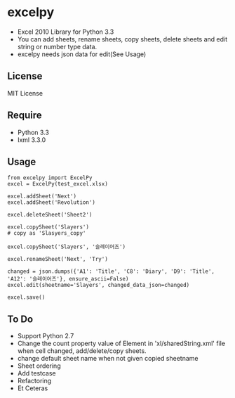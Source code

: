 excelpy
=======
* Excel 2010 Library for Python 3.3
* You can add sheets, rename sheets, copy sheets, delete sheets and edit string or number type data.
* excelpy needs json data for edit(See Usage)


License
-------
MIT License


Require
-------
* Python 3.3
* lxml 3.3.0


Usage
-----
    from excelpy import ExcelPy
    excel = ExcelPy(test_excel.xlsx)
    
    excel.addSheet('Next')
    excel.addSheet('Revolution')
    
    excel.deleteSheet('Sheet2')
    
    excel.copySheet('Slayers')
    # copy as 'Slasyers_copy'
    
    excel.copySheet('Slayers', '슬레이어즈')
    
    excel.renameSheet('Next', 'Try')
    
    changed = json.dumps({'A1': 'Title', 'C8': 'Diary', 'D9': 'Title', 'A12': '슬레이어즈'}, ensure_ascii=False)
    excel.edit(sheetname='Slayers', changed_data_json=changed)
    
	excel.save()


To Do
-----
* Support Python 2.7
* Change the count property value of <sst> Element in 'xl/sharedString.xml' file when cell changed, add/delete/copy sheets.
* change default sheet name when not given copied sheetname
* Sheet ordering
* Add testcase
* Refactoring
* Et Ceteras